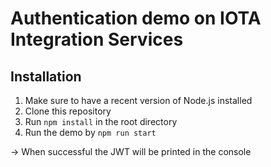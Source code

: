 # Authentication demo on IOTA Integration Services


## Installation

1. Make sure to have a recent version of Node.js installed
2. Clone this repository
3. Run `npm install` in the root directory
4. Run the demo by `npm run start`

-> When successful the JWT will be printed in the console